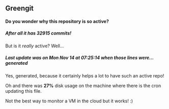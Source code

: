 ## Greengit

#### Do you wonder why this repository is so active?

##### After all it has 32915 commits!

But is it *really* active? Well...

##### Last update was on Mon Nov 14 at 07:25:14 when those lines were... generated

Yes, generated, because it certainly helps a lot to have such an active repo!

Oh and there was **27%** disk usage on the machine
where there is the cron updating this file.

Not the best way to monitor a VM in the cloud but it works! :)
